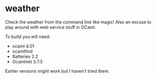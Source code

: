 weather
=======

Check the weather from the command line like magic! Also an excuse to
play around with web service stuff in OCaml.

To build you will need:

* ocaml 4.01
* ocamlfind
* Batteries 2.2
* Ocamlnet 3.7.3

Earlier versions might work but I haven't tried them.
